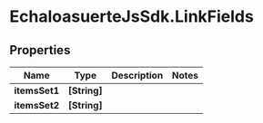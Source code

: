 # EchaloasuerteJsSdk.LinkFields

## Properties

Name | Type | Description | Notes
------------ | ------------- | ------------- | -------------
**itemsSet1** | **[String]** |  | 
**itemsSet2** | **[String]** |  | 


